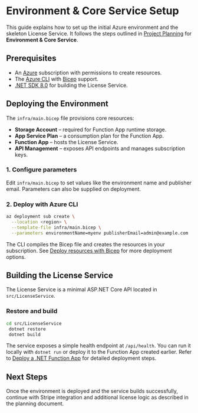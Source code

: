 # Environment & Core Service Setup

This guide explains how to set up the initial Azure environment and the skeleton License Service. It follows the steps outlined in [Project Planning](planning.md) for **Environment & Core Service**.

## Prerequisites

- An [Azure](https://azure.microsoft.com/) subscription with permissions to create resources.
- The [Azure CLI](https://learn.microsoft.com/cli/azure/install-azure-cli) with [Bicep](https://learn.microsoft.com/azure/azure-resource-manager/bicep/install) support.
- [.NET SDK 8.0](https://learn.microsoft.com/dotnet/core/install) for building the License Service.

## Deploying the Environment

The `infra/main.bicep` file provisions core resources:

- **Storage Account** – required for Function App runtime storage.
- **App Service Plan** – a consumption plan for the Function App.
- **Function App** – hosts the License Service.
- **API Management** – exposes API endpoints and manages subscription keys.

### 1. Configure parameters

Edit `infra/main.bicep` to set values like the environment name and publisher email. Parameters can also be supplied on deployment.

### 2. Deploy with Azure CLI

```bash
az deployment sub create \
  --location <region> \
  --template-file infra/main.bicep \
  --parameters environmentName=myenv publisherEmail=admin@example.com
```

The CLI compiles the Bicep file and creates the resources in your subscription. See [Deploy resources with Bicep](https://learn.microsoft.com/azure/azure-resource-manager/bicep/deploy-to-azure) for more deployment options.

## Building the License Service

The License Service is a minimal ASP.NET Core API located in `src/LicenseService`.

### Restore and build

```bash
cd src/LicenseService
 dotnet restore
 dotnet build
```

The service exposes a simple health endpoint at `/api/health`. You can run it locally with `dotnet run` or deploy it to the Function App created earlier. Refer to [Deploy a .NET Function App](https://learn.microsoft.com/azure/azure-functions/functions-develop-vs-code?tabs=csharp) for detailed deployment steps.

## Next Steps

Once the environment is deployed and the service builds successfully, continue with Stripe integration and additional license logic as described in the planning document.
